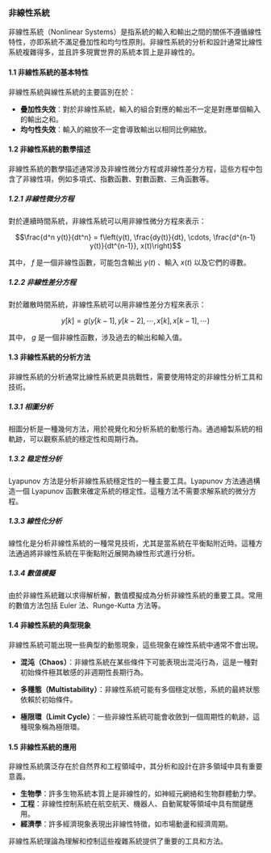 ### 非線性系統

非線性系統（Nonlinear Systems）是指系統的輸入和輸出之間的關係不遵循線性特性，亦即系統不滿足疊加性和均勻性原則。非線性系統的分析和設計通常比線性系統複雜得多，並且許多現實世界的系統本質上是非線性的。

#### 1.1 非線性系統的基本特性

非線性系統與線性系統的主要區別在於：

- **疊加性失效**：對於非線性系統，輸入的組合對應的輸出不一定是對應單個輸入的輸出之和。
- **均勻性失效**：輸入的縮放不一定會導致輸出以相同比例縮放。

#### 1.2 非線性系統的數學描述

非線性系統的數學描述通常涉及非線性微分方程或非線性差分方程，這些方程中包含了非線性項，例如多項式、指數函數、對數函數、三角函數等。

##### 1.2.1 非線性微分方程

對於連續時間系統，非線性系統可以用非線性微分方程來表示：

$$\frac{d^n y(t)}{dt^n} = f\left(y(t), \frac{dy(t)}{dt}, \cdots, \frac{d^{n-1} y(t)}{dt^{n-1}}, x(t)\right)$$

其中， $f$  是一個非線性函數，可能包含輸出  $y(t)$ 、輸入  $x(t)$  以及它們的導數。

##### 1.2.2 非線性差分方程

對於離散時間系統，非線性系統可以用非線性差分方程來表示：

$$y[k] = g\left(y[k-1], y[k-2], \cdots, x[k], x[k-1], \cdots\right)$$

其中， $g$  是一個非線性函數，涉及過去的輸出和輸入值。

#### 1.3 非線性系統的分析方法

非線性系統的分析通常比線性系統更具挑戰性，需要使用特定的非線性分析工具和技術。

##### 1.3.1 相圖分析

相圖分析是一種幾何方法，用於視覺化和分析系統的動態行為。通過繪製系統的相軌跡，可以觀察系統的穩定性和周期行為。

##### 1.3.2 稳定性分析

Lyapunov 方法是分析非線性系統穩定性的一種主要工具。Lyapunov 方法通過構造一個 Lyapunov 函數來確定系統的穩定性。這種方法不需要求解系統的微分方程。

##### 1.3.3 線性化分析

線性化是分析非線性系統的一種常見技術，尤其是當系統在平衡點附近時。這種方法通過將非線性系統在平衡點附近展開為線性形式進行分析。

##### 1.3.4 數值模擬

由於非線性系統難以求得解析解，數值模擬成為分析非線性系統的重要工具。常用的數值方法包括 Euler 法、Runge-Kutta 方法等。

#### 1.4 非線性系統的典型現象

非線性系統可能出現一些典型的動態現象，這些現象在線性系統中通常不會出現。

- **混沌（Chaos）**：非線性系統在某些條件下可能表現出混沌行為，這是一種對初始條件極其敏感的非週期性長期行為。

- **多穩態（Multistability）**：非線性系統可能有多個穩定狀態，系統的最終狀態依賴於初始條件。

- **極限環（Limit Cycle）**：一些非線性系統可能會收斂到一個周期性的軌跡，這種現象稱為極限環。

#### 1.5 非線性系統的應用

非線性系統廣泛存在於自然界和工程領域中，其分析和設計在許多領域中具有重要意義。

- **生物學**：許多生物系統本質上是非線性的，如神經元網絡和生物群體動力學。
- **工程**：非線性控制系統在航空航天、機器人、自動駕駛等領域中具有關鍵應用。
- **經濟學**：許多經濟現象表現出非線性特徵，如市場動盪和經濟周期。

非線性系統理論為理解和控制這些複雜系統提供了重要的工具和方法。